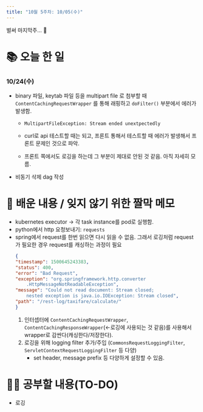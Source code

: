 ```yaml
---
title: "10월 5주차: 10/05(수)"
---
```

벌써 마지막주... 🥲
# 📚 오늘 한 일
### 10/24(수)
* binary 파일, keytab 파일 등을 multipart file 로 첨부할 때 `ContentCachingRequestWrapper` 를 통해 래핑하고 `doFilter()` 부분에서 에러가 발생함.
    
    * `MultipartFileException: Stream ended unextpectedly`

    * curl로 api 테스트할 때는 되고, 프론트 통해서 테스트할 때 에러가 발생해서 프론트 문제인 것으로 파악.
    * 프론트 쪽에서도 로깅을 하는데 그 부분이 제대로 안된 것 같음. 아직 자세히 모름.
* 비동기 삭제 dag 작성

# 📌 배운 내용 / 잊지 않기 위한 짤막 메모
* kubernetes executor -> 각 task instance를 pod로 실행함.
* python에서 http 요청보내기: `requests`
* spring에서 request를 한번 읽으면 다시 읽을 수 없음. 그래서 로깅처럼 request가 필요한 경우 request를 캐싱하는 과정이 필요
    ``` json
    {
    "timestamp": 1500645243383,
    "status": 400,
    "error": "Bad Request",
    "exception": "org.springframework.http.converter
        .HttpMessageNotReadableException",
    "message": "Could not read document: Stream closed; 
        nested exception is java.io.IOException: Stream closed",
    "path": "/rest-log/taxifare/calculate/"
    }
    ```
    1. 인터셉터에 `ContentCachingRequestWrapper`, `ContentCachingResponseWrapper`(<-로깅에 사용되는 것 같음)를 사용해서 wrapper로 감싼다(캐싱한다/저장한다).
    2. 로깅을 위해 logging filter 추가/주입 (`CommonsRequestLoggingFilter`, `ServletContextRequestLoggingFilter` 등 다양)
        * set header, message prefix 등 다양하게 설정할 수 있음.

# 🙋‍♀️ 공부할 내용(TO-DO)
* 로깅